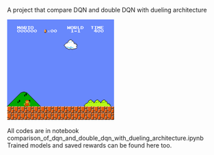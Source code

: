 A project that compare DQN and double DQN with dueling architecture
<p float="center">
  <img src="/best_run.gif" width="250" />
</p>

All codes are in notebook comparison_of_dqn_and_double_dqn_with_dueling_architecture.ipynb
Trained models and saved rewards can be found here too.
